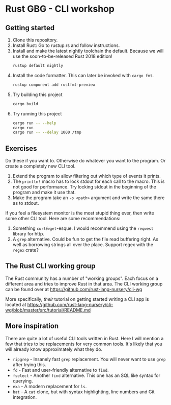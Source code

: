 # Rust GBG - CLI workshop

## Getting started

1. Clone this repository.
1. Install Rust: Go to rustup.rs and follow instructions.
1. Install and make the latest nightly toolchain the default. Because we will use the
   soon-to-be-released Rust 2018 edition!
   ```bash
   rustup default nightly
   ```
1. Install the code formatter. This can later be invoked with `cargo fmt`.
   ```bash
   rustup component add rustfmt-preview
   ```
1. Try building this project
   ```bash
   cargo build
   ```
1. Try running this project
   ```bash
   cargo run -- --help
   cargo run
   cargo run -- --delay 1000 /tmp
   ```

## Exercises

Do these if you want to. Otherwise do whatever you want to the program. Or create a completely new
CLI tool.

1. Extend the program to allow filtering out which type of events it prints.
1. The `println!` macro has to lock stdout for each call to the macro. This is not good for
   performance. Try locking stdout in the beginning of the program and make it use that.
1. Make the program take an `-o <path>` argument and write the same there as to stdout.

If you feel a filesystem monitor is the most stupid thing ever, then write some other CLI tool.
Here are some recommendations:

1. Something `curl`/`wget`-esque. I would recommend using the `reqwest` library for http.
1. A `grep` alternative. Could be fun to get the file read buffering right. As well as borrowing
   strings all over the place. Support regex with the `regex` crate?

## The Rust CLI working group

The Rust community has a number of "working groups". Each focus on a different area and tries to
improve Rust in that area. The CLI working group can be found over at
https://github.com/rust-lang-nursery/cli-wg

More specifically, *their* tutorial on getting started writing a CLI app is located at 
https://github.com/rust-lang-nursery/cli-wg/blob/master/src/tutorial/README.md

## More inspiration

There are quite a lot of useful CLI tools written in Rust. Here I will mention a few that tries to
be replacements for very common tools. It's likely that you will already know approximately
what they do.

* `ripgrep` - Insanely fast `grep` replacement. You will never want to use `grep` after trying this.
* `fd` - Fast and user-friendly alternative to `find`.
* `fselect` - Another `find` alternative. This one has an SQL like syntax for querying.
* `exa` - A modern replacement for `ls`.
* `bat` - A `cat` clone, but with syntax highlighting, line numbers and Git integration.
